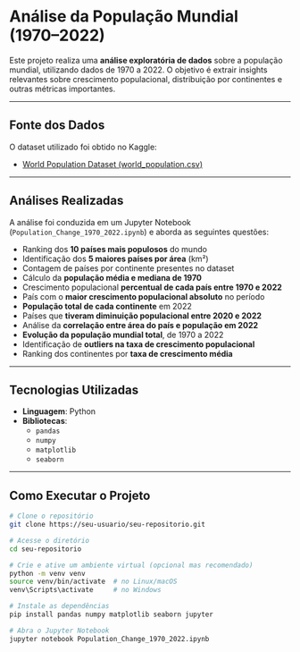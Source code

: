 # Análise da População Mundial (1970–2022)

Este projeto realiza uma **análise exploratória de dados** sobre a população mundial, utilizando dados de 1970 a 2022. O objetivo é extrair insights relevantes sobre crescimento populacional, distribuição por continentes e outras métricas importantes.

---

##  Fonte dos Dados

O dataset utilizado foi obtido no Kaggle:

- [World Population Dataset (world_population.csv)](https://www.kaggle.com/datasets/asahu40/world-population-dataset)

---

##  Análises Realizadas

A análise foi conduzida em um Jupyter Notebook (`Population_Change_1970_2022.ipynb`) e aborda as seguintes questões:

- Ranking dos **10 países mais populosos** do mundo  
- Identificação dos **5 maiores países por área** (km²)  
- Contagem de países por continente presentes no dataset  
- Cálculo da **população média e mediana de 1970**  
- Crescimento populacional **percentual de cada país entre 1970 e 2022**  
- País com o **maior crescimento populacional absoluto** no período  
- **População total de cada continente** em 2022  
- Países que **tiveram diminuição populacional entre 2020 e 2022**  
- Análise da **correlação entre área do país e população em 2022**  
- **Evolução da população mundial total**, de 1970 a 2022  
- Identificação de **outliers na taxa de crescimento populacional**  
- Ranking dos continentes por **taxa de crescimento média**

---

##  Tecnologias Utilizadas

- **Linguagem**: Python  
- **Bibliotecas**:
  - `pandas`
  - `numpy`
  - `matplotlib`
  - `seaborn`

---

##  Como Executar o Projeto

```bash
# Clone o repositório
git clone https://seu-usuario/seu-repositorio.git

# Acesse o diretório
cd seu-repositorio

# Crie e ative um ambiente virtual (opcional mas recomendado)
python -m venv venv
source venv/bin/activate  # no Linux/macOS
venv\Scripts\activate     # no Windows

# Instale as dependências
pip install pandas numpy matplotlib seaborn jupyter

# Abra o Jupyter Notebook
jupyter notebook Population_Change_1970_2022.ipynb
